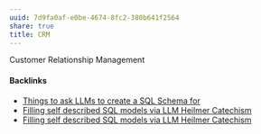 ```yaml
---
uuid: 7d9fa0af-e0be-4674-8fc2-380b641f2564
share: true
title: CRM
---
```

Customer Relationship Management

#### Backlinks

* [Things to ask LLMs to create a SQL Schema for](/cc8ed6c1-04f5-4b44-88b6-f6bc56ab0b8f)
* [Filling self described SQL models via LLM Heilmer Catechism](/c1f5a29f-e664-480a-86c3-67efed75ff0b)
* [Filling self described SQL models via LLM Heilmer Catechism](/c1f5a29f-e664-480a-86c3-67efed75ff0b)